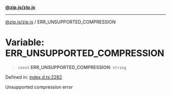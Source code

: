 [**@zip.js/zip.js**](../README.md)

***

[@zip.js/zip.js](../globals.md) / ERR\_UNSUPPORTED\_COMPRESSION

# Variable: ERR\_UNSUPPORTED\_COMPRESSION

> `const` **ERR\_UNSUPPORTED\_COMPRESSION**: `string`

Defined in: [index.d.ts:2282](https://github.com/gildas-lormeau/zip.js/blob/ac43341b8867abfc96920b30361a638957ffd437/index.d.ts#L2282)

Unsupported compression error
